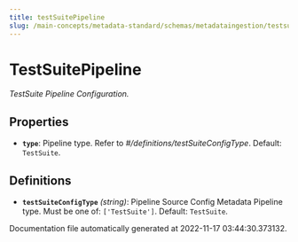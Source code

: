 ```yaml
---
title: testSuitePipeline
slug: /main-concepts/metadata-standard/schemas/metadataingestion/testsuitepipeline
---
```


# TestSuitePipeline

*TestSuite Pipeline Configuration.*

## Properties

- **`type`**: Pipeline type. Refer to *#/definitions/testSuiteConfigType*. Default: `TestSuite`.
## Definitions

- **`testSuiteConfigType`** *(string)*: Pipeline Source Config Metadata Pipeline type. Must be one of: `['TestSuite']`. Default: `TestSuite`.


Documentation file automatically generated at 2022-11-17 03:44:30.373132.
